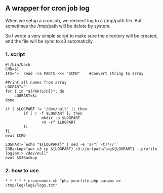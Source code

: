 <!--
Categories = ["Development", "Others"]
Description = ""
Tags = ["Development", "shell"]
date = "2017-11-16T10:47:31-08:00"
menu = "main"
title = "A wrapper for cron job log"
-->

## A wrapper for cron job log

When we setup a cron job, we redirect log to a /tmp/path file. But sometimes the /tmp/path will be delete by system. 

So I wrote a very simple script to make sure the directory will be created, and the file will be sync to s3 automaticlly.
 
### 1. script

```shell
#!/bin/bash
CMD=$1
IFS='>' read -ra PARTS <<< "$CMD"    #Convert string to array

#Print all names from array
LOGPART=''
for i in "${PARTS[@]}"; do
    LOGPART=$i
done

if [ $LOGPART != '/dev/null' ]; then
        if [ ! -f $LOGPART ]; then
                mkdir -p $LOGPART
                rm -rf $LOGPART
        fi
fi
eval $CMD

LOGPART=`echo "${LOGPART}" | sed -e 's/^[ \t]*//'`
S3Backup="aws s3 cp ${LOGPART} s3://urlpath/log${LOGPART} --profile logiam > /dev/null"
eval $S3Backup
```

### 2. how to use

```shell
* * * * * cronrunner.sh "php yourfile.php params >> /tmp/log/log1/logs.txt"
```
